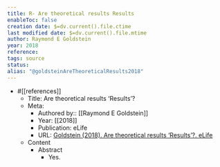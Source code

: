 ```yaml
---
title: R- Are theoretical results Results
enableToc: false
creation date: $=dv.current().file.ctime
last modified date: $=dv.current().file.mtime
author: Raymond E Goldstein
year: 2018
reference: 
tags: source
status: 
alias: "@goldsteinAreTheoreticalResults2018"
---
```

-   #[[references]]
    -   Title: Are theoretical results ‘Results’?
    -   Meta:
        -   Authored by:: [[Raymond E Goldstein]]
        -   Year: [[2018]]
        -   Publication: eLife
        -   URL: [Goldstein (2018). Are theoretical results ‘Results’?. eLife](https://doi.org/10.7554/eLife.40018)
    -   Content
        -   Abstract
            -   Yes.